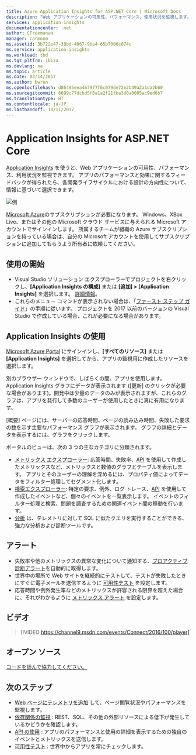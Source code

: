 ```yaml
---
title: Azure Application Insights for ASP.NET Core | Microsoft Docs
description: "Web アプリケーションの可用性、パフォーマンス、使用状況を監視します。"
services: application-insights
documentationcenter: .net
author: CFreemanwa
manager: carmonm
ms.assetid: 3b722e47-38bd-4667-9ba4-65b7006c074c
ms.service: application-insights
ms.workload: tbd
ms.tgt_pltfrm: ibiza
ms.devlang: na
ms.topic: article
ms.date: 03/14/2017
ms.author: bwren
ms.openlocfilehash: d86495eea467977f6c079de72e2b49a2a1da2b60
ms.sourcegitcommit: 6699c77dcbd5f8a1a2f21fba3d0a0005ac9ed6b7
ms.translationtype: HT
ms.contentlocale: ja-JP
ms.lasthandoff: 10/11/2017
---
```

# <a name="application-insights-for-aspnet-core"></a>Application Insights for ASP.NET Core
[Application Insights](app-insights-overview.md) を使うと、Web アプリケーションの可用性、パフォーマンス、利用状況を監視できます。 アプリのパフォーマンスと効果に関するフィードバックが得られたら、各開発ライフサイクルにおける設計の方向性について、情報に基づいて選択できます。

![例](./media/app-insights-asp-net-core/sample.png)

[Microsoft Azure](http://azure.com)のサブスクリプションが必要になります。 Windows、XBox Live、またはその他の Microsoft クラウド サービスに与えられる Microsoft アカウントでサインインします。 所属するチームが組織の Azure サブスクリプションを持っている場合は、自分の Microsoft アカウントを使用してサブスクリプションに追加してもらうよう所有者に依頼してください。

## <a name="getting-started"></a>使用の開始

* Visual Studio ソリューション エクスプローラーでプロジェクトを右クリックし、**[Application Insights の構成]** または **[追加] > [Application Insights]** を選択します。 [詳細情報](app-insights-asp-net.md)。
* これらのメニュー コマンドが表示されない場合は、「[ファースト ステップ ガイド](https://github.com/Microsoft/ApplicationInsights-aspnetcore/wiki/Getting-Started)」の手順に従います。 プロジェクトを 2017 以前のバージョンの Visual Studio で作成している場合、これが必要になる場合があります。

## <a name="using-application-insights"></a>Application Insights の使用
[Microsoft Azure Portal](https://portal.azure.com) にサインインし、**[すべてのリソース]** または **[Application Insights]** を選択してから、アプリの監視用に作成したリソースを選択します。

別のブラウザー ウィンドウで、しばらくの間、アプリを使用します。 Application Insights グラフにデータが表示されます  ([更新] のクリックが必要な場合があります)。開発中は少量のデータのみが表示されますが、これらのグラフは、アプリを発行して多数のユーザーが使用したときに真に有用になります。 

[概要] ページには、サーバーの応答時間、ページの読み込み時間、失敗した要求の数を示す主要なパフォーマンス グラフが表示されます。 グラフの詳細とデータを表示するには、グラフをクリックします。

ポータルのビューは、次の 3 つの主なカテゴリに分類されます。

* [メトリックス エクスプローラー](app-insights-metrics-explorer.md): 応答時間、失敗率、[API](app-insights-api-custom-events-metrics.md) を使用して作成したメトリックスなど、メトリックスと数値のグラフとテーブルを表示します。 アプリとそのユーザーの理解を深めるには、プロパティ値によってデータをフィルター処理してセグメント化します。
* [検索エクスプローラー](app-insights-diagnostic-search.md): 特定の要求、例外、ログ トレース、[API](app-insights-api-custom-events-metrics.md) を使用して作成したイベントなど、個々のイベントを一覧表示します。 イベントのフィルター処理と検索、問題を調査するための関連イベント間の移動を行います。
* [分析](app-insights-analytics.md) は、テレメトリに対して SQL に似たクエリを実行することができる、強力な分析および診断ツールです。

## <a name="alerts"></a>アラート
* 失敗率や他のメトリックスの異常な変化について通知する、[プロアクティブ診断アラート](app-insights-proactive-diagnostics.md)を自動的に取得します。
* 世界中の場所で Web サイトを継続的にテストして、テストが失敗したときにすぐに電子メールを送信するように [可用性テスト](app-insights-monitor-web-app-availability.md) を設定します。
* 応答時間や例外発生率などのメトリックスが許容される限界を超えた場合に、それがわかるように [メトリックス アラート](app-insights-monitor-web-app-availability.md) を設定します。

## <a name="video"></a>ビデオ

> [!VIDEO https://channel9.msdn.com/events/Connect/2016/100/player] 

## <a name="open-source"></a>オープン ソース
[コードを読んで協力してください。](https://github.com/Microsoft/ApplicationInsights-aspnetcore#recent-updates)


## <a name="next-steps"></a>次のステップ
* [Web ページにテレメトリを追加](app-insights-javascript.md) して、ページ閲覧状況やパフォーマンスを監視します。
* [依存関係の監視](app-insights-asp-net-dependencies.md) : REST、SQL、その他の外部リソースによる低下が発生しているかどうかを確認します。
* [API の使用](app-insights-api-custom-events-metrics.md) : アプリのパフォーマンスと使用の詳細を表示するための独自のイベントとメトリックスを送信します。
* [可用性テスト](app-insights-monitor-web-app-availability.md) : 世界中からアプリを常にチェックします。 

